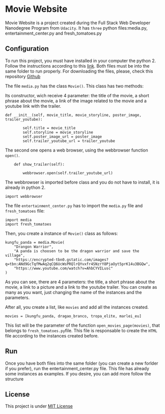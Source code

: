 # Movie Website

Movie Website is a project created during the Full Stack Web Developer Nanodegree Program from `Udacity`.
It has `three` python files:media.py, entertainment_center.py and fresh_tomatoes.py

## Configuration

To run this project, you must have installed in your computer the python 2. Follow the instructions
according to this [link](https://www.python.org/downloads/).
Both files must be into the same folder to run properly.
For downloading the files, please, check this repository [Github](https://github.com/rbkrebs/webmovieudacity.git)


The file `media.py` has the class `Movie()`. This class has two methods:

Its constructor, wich receive 4 parameter: the title of the movie, a short phrase about the movie, a link of the image
related to the movie and a youtube link with the trailer.
```
def __init__(self, movie_title, movie_storyline, poster_image, trailer_youtube):

        self.title = movie_title
        self.storyline = movie_storyline
        self.poster_image_url = poster_image
        self.trailer_youtube_url = trailer_youtube
```

The second one opens a web browser, using the webbrowser function `open()`. 
```
    def show_trailer(self):

        webbrowser.open(self.trailer_youtube_url)
```

The webbrowser is imported before class and you do not have to install, it is already in python 2. 
```
import webbrowser
```

The file `entertainment_center.py` has to import the `media.py` file and `fresh_tomatoes` file:
```
import media
import fresh_tomatoes
```

Then, you create a instance of `Movie()` class as follows:

```
kungfu_panda = media.Movie(
    "Drangon Warrior",
    "A panda is choosen to be the dragon warrior and save the village",
    "https://encrypted-tbn0.gstatic.com/images?q=tbn:ANd9GcTqfMwAq2qCQ6UcWsPRQlrQYvxfr4SNzrY8PjaOyt5prK14u3BGQw",
    "https://www.youtube.com/watch?v=AhbCYVILusc"
)
```
As you can see, there are 4 parameters: the title, a short phrase about the movie, a link to a picture and a link to the youtube trailer. You can create as many as you want, just changing the name of the instances and the parameters.

After all, you  create a list, like `movies` and add all the instances created.

```
movies = [kungfu_panda, dragao_branco, tropa_elite, marlei_eu]
```
This list will be the parameter of the function `open_movies_page(movies)`, that belongs to `fresh_tomatoes.py`file.
This file is responsable to create the `HTML` file according to the instances created before.

## Run

Once you have both files into the same folder (you can create a new forlder if you prefer),  run the entertainment_center.py file. This file has already some instances as examples. If you desire, you can add more follow the structure

## License

This project is under [MIT License](https://opensource.org/licenses/MIT)
